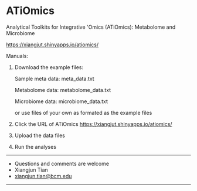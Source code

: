 # ATiOmics
Analytical Toolkits for Integrative 'Omics (ATiOmics): Metabolome and Microbiome

https://xiangjut.shinyapps.io/atiomics/

Manuals:
1. Download the example files: 

      Sample meta data: meta_data.txt
      
      Metabolome data: metabolome_data.txt
      
      Microbiome data: microbiome_data.txt
      
   or use files of your own as formated as the example files
2. Click the URL of ATiOmics https://xiangjut.shinyapps.io/atiomics/
3. Upload the data files 
4. Run the analyses


-----------------------------------------
* Questions and comments are welcome    
* Xiangjun Tian                         
* xiangjun.tian@bcm.edu                 
-----------------------------------------
